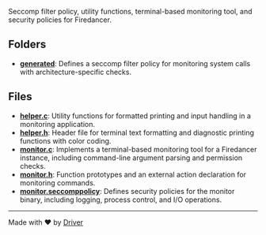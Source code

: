 <!--------------------------------------------------------------------------------->
<!-- IMPORTANT: This file is auto-generated by Driver (https://driver.ai). -------->
<!-- Manual edits may be overwritten on future commits. --------------------------->
<!--------------------------------------------------------------------------------->

Seccomp filter policy, utility functions, terminal-based monitoring tool, and security policies for Firedancer.

## Folders
- **[generated](generated/README.md)**: Defines a seccomp filter policy for monitoring system calls with architecture-specific checks.

## Files
- **[helper.c](helper.c.md)**: Utility functions for formatted printing and input handling in a monitoring application.
- **[helper.h](helper.h.md)**: Header file for terminal text formatting and diagnostic printing functions with color coding.
- **[monitor.c](monitor.c.md)**: Implements a terminal-based monitoring tool for a Firedancer instance, including command-line argument parsing and permission checks.
- **[monitor.h](monitor.h.md)**: Function prototypes and an external action declaration for monitoring commands.
- **[monitor.seccomppolicy](monitor.seccomppolicy.md)**: Defines security policies for the monitor binary, including logging, process control, and I/O operations.

---
Made with ❤️ by [Driver](https://www.driver.ai/)